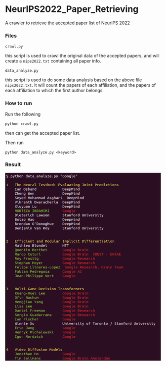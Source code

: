 # NeurIPS2022_Paper_Retrieving
A crawler to retrieve the accepted paper list of NeurIPS 2022

### Files

```
crawl.py
```

this script is used to crawl the original data of the accepted papers, and will create a `nips2022.txt` containing all paper info.

```
data_analyze.py
```

this script is used to do some data analysis based on the above file `nips2022.txt`. It will count the papers of each affiliation, and the papers of each affiliation to which the first author belongs.

### How to run

Run the following

```
python crawl.py
```

then can get the accepted paper list.

Then run 

```
python data_analyze.py <keyword>
```

### Result

![highlight](https://github.com/junliang-lin/NeurIPS2022_Paper_Retrieving/blob/main/highlight.png)
